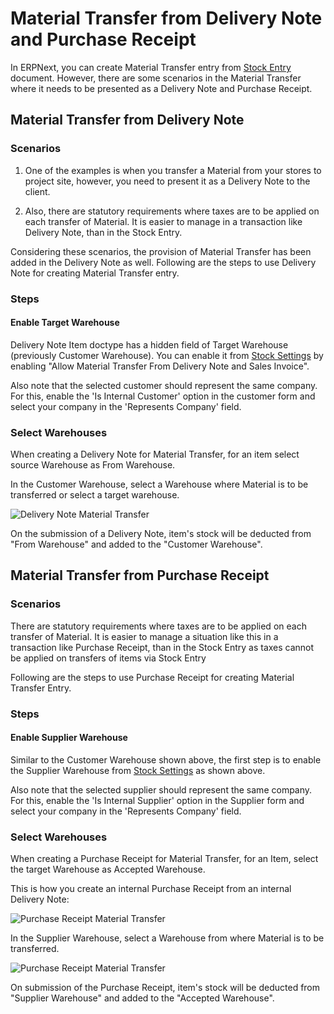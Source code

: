 <!-- add-breadcrumbs -->
# Material Transfer from Delivery Note and Purchase Receipt


In ERPNext, you can create Material Transfer entry from [Stock Entry](/docs/v13/user/manual/en/stock/stock-entry.html) document. However, there are some scenarios in the Material Transfer where it needs to be presented as a Delivery Note and Purchase Receipt.

## Material Transfer from Delivery Note

### Scenarios

1. One of the examples is when you transfer a Material from your stores to project site, however, you need to present it as a Delivery Note to the client.

2. Also, there are statutory requirements where taxes are to be applied on each transfer of Material. It is easier to manage in a transaction like Delivery Note, than in the Stock Entry.

Considering these scenarios, the provision of Material Transfer has been added in the Delivery Note as well. Following are the steps to use Delivery Note for creating Material Transfer entry.

### Steps

#### Enable Target Warehouse

Delivery Note Item doctype has a hidden field of Target Warehouse (previously Customer Warehouse). You can enable it from [Stock Settings](/docs/v13/user/manual/en/stock/stock-settings) by enabling "Allow Material Transfer From Delivery Note and Sales Invoice".

Also note that the selected customer should represent the same company. For this, enable the 'Is Internal Customer' option in the customer form and select your company in the 'Represents Company' field.

<!-- <img class="screenshot" alt="Delivery Note Material Transfer" src="{{docs_base_url}}/v13/assets/img/stock/customer-warehouse.gif"> -->

### Select Warehouses

When creating a Delivery Note for Material Transfer, for an item select source Warehouse as From Warehouse.

In the Customer Warehouse, select a Warehouse where Material is to be transferred or select a target warehouse.

<img class="screenshot" alt="Delivery Note Material Transfer" src="{{docs_base_url}}/v13/assets/img/stock/customer-warehouse-2.png">

On the submission of a Delivery Note, item's stock will be deducted from "From Warehouse" and added to the "Customer Warehouse".

## Material Transfer from Purchase Receipt

### Scenarios

There are statutory requirements where taxes are to be applied on each transfer of Material. It is easier to manage a situation like this in a transaction like Purchase Receipt, than in the Stock Entry as taxes cannot be applied on transfers of items via Stock Entry

Following are the steps to use Purchase Receipt for creating Material Transfer Entry.

### Steps

#### Enable Supplier Warehouse

Similar to the Customer Warehouse shown above, the first step is to enable the Supplier Warehouse from [Stock Settings](/docs/v13/user/manual/en/stock/stock-settings) as shown above.

Also note that the selected supplier should represent the same company. For this, enable the 'Is Internal Supplier' option in the Supplier form and select your company in the 'Represents Company' field.

<!-- <img class="screenshot" alt="Delivery Note Material Transfer" src="{{docs_base_url}}/v13/assets/img/stock/supplier-warehouse-enable.gif"> -->

### Select Warehouses

When creating a Purchase Receipt for Material Transfer, for an Item, select the target Warehouse as Accepted Warehouse.

This is how you create an internal Purchase Receipt from an internal Delivery Note:

<img class="screenshot" alt="Purchase Receipt Material Transfer" src="{{docs_base_url}}/v13/assets/img/stock/supplier-warehouse-1.png">

In the Supplier Warehouse, select a Warehouse from where Material is to be transferred.

<img class="screenshot" alt="Purchase Receipt Material Transfer" src="{{docs_base_url}}/v13/assets/img/stock/supplier-warehouse.png">

On submission of the Purchase Receipt, item's stock will be deducted from "Supplier Warehouse" and added to the "Accepted Warehouse".
